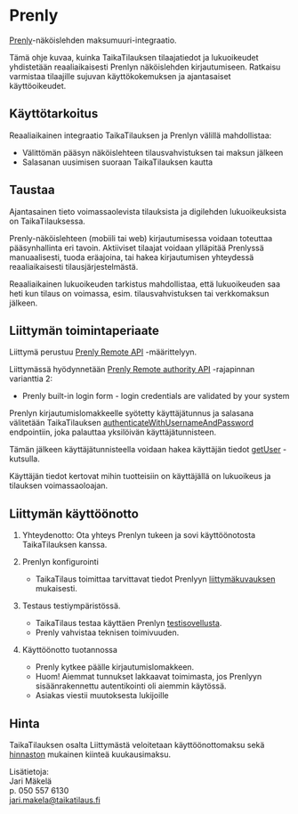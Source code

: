 ---
---

# Prenly

[Prenly](https://www.prenly.com/)-näköislehden maksumuuri-integraatio. 

Tämä ohje kuvaa, kuinka TaikaTilauksen tilaajatiedot ja lukuoikeudet yhdistetään reaaliaikaisesti Prenlyn näköislehden kirjautumiseen. Ratkaisu varmistaa tilaajille sujuvan käyttökokemuksen ja ajantasaiset käyttöoikeudet.

## Käyttötarkoitus

Reaaliaikainen integraatio TaikaTilauksen ja Prenlyn välillä mahdollistaa:
- Välittömän pääsyn näköislehteen tilausvahvistuksen tai maksun jälkeen
- Salasanan uusimisen suoraan TaikaTilauksen kautta

## Taustaa

Ajantasainen tieto voimassaolevista tilauksista ja digilehden lukuoikeuksista on TaikaTilauksessa.

Prenly-näköislehteen (mobiili tai web) kirjautumisessa voidaan toteuttaa pääsynhallinta eri tavoin. Aktiiviset tilaajat voidaan ylläpitää Prenlyssä manuaalisesti, tuoda eräajoina, tai hakea kirjautumisen yhteydessä reaaliaikaisesti tilausjärjestelmästä.

Reaaliaikainen lukuoikeuden tarkistus mahdollistaa, että lukuoikeuden saa heti kun tilaus on voimassa, esim. tilausvahvistuksen tai verkkomaksun jälkeen.

## Liittymän toimintaperiaate

Liittymä perustuu [Prenly Remote API](https://support.prenly.com/p/sign-in-subscriptions/remote-api/a/prenly-remote-authority-api/5567/1013545/40483451) -määrittelyyn.

Liittymässä hyödynnetään [Prenly Remote authority API](https://apidoc.prenly.com/remote-api/) -rajapinnan varianttia 2:
* Prenly built-in login form - login credentials are validated by your system

Prenlyn kirjautumislomakkeelle syötetty käyttäjätunnus ja salasana välitetään TaikaTilauksen [authenticateWithUsernameAndPassword](https://apidoc.prenly.com/remote-api/#/2.%20Built-in%20login%20form%2C%20remote%20accounts/authenticateWithUsernameAndPassword) endpointiin, joka palauttaa yksilöivän käyttäjätunnisteen.

Tämän jälkeen käyttäjätunnisteella voidaan hakea käyttäjän tiedot [getUser](https://apidoc.prenly.com/remote-api/#/2.%20Built-in%20login%20form%2C%20remote%20accounts/getUser) -kutsulla.

Käyttäjän tiedot kertovat mihin tuotteisiin on käyttäjällä on lukuoikeus ja tilauksen voimassaoloajan.

##  Liittymän käyttöönotto


1. Yhteydenotto: Ota yhteys Prenlyn tukeen ja sovi käyttöönotosta TaikaTilauksen kanssa.

2. Prenlyn konfigurointi
   - TaikaTilaus toimittaa tarvittavat tiedot Prenlyyn [liittymäkuvauksen](https://support.prenly.com/p/sign-in-subscriptions/remote-api/a/prenly-remote-authority-api/5567/1013545/40483451) mukaisesti.
  
3. Testaus testiympäristössä. 
   - TaikaTilaus testaa käyttäen Prenlyn [testisovellusta](https://remoteapi.prenly.com/). 
   - Prenly vahvistaa teknisen toimivuuden.

4. Käyttöönotto tuotannossa
   * Prenly kytkee päälle kirjautumislomakkeen. 
   * Huom! Aiemmat tunnukset lakkaavat toimimasta, jos Prenlyyn sisäänrakennettu autentikointi oli aiemmin käytössä.
   * Asiakas viestii muutoksesta lukijoille

## Hinta

TaikaTilauksen osalta Liittymästä veloitetaan käyttöönottomaksu sekä [hinnaston](https://www.taikatilaus.fi/hinnasto) mukainen kiinteä kuukausimaksu. 

Lisätietoja:   
Jari Mäkelä  
p. 050 557 6130  
jari.makela@taikatilaus.fi
